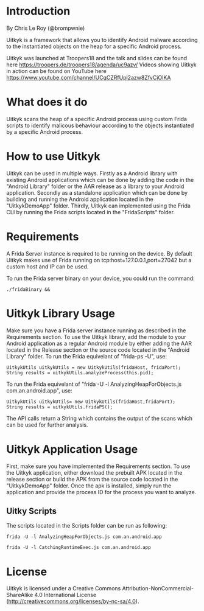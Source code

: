 # Introduction

By Chris Le Roy (@brompwnie)

Uitkyk is a framework that allows you to identify Android malware according to the instantiated objects on the heap for a specific Android process.

Uitkyk was launched at Troopers18 and the talk and slides can be found here https://troopers.de/troopers18/agenda/uc9azv/
Videos showing Uitkyk in action can be found on YouTube here https://www.youtube.com/channel/UCqCZRfUpl2azw8ZfvCiOIKA

# What does it do
Uitkyk scans the heap of a specific Android process using custom Frida scripts to identify malicous behaviour according to the objects instantiated by a specific Android process.

# How to use Uitkyk
Uitkyk can be used in multiple ways. Firstly as a Android library with existing Android applications which can be done by adding the code in the "Android Library" folder or the AAR release as a library to your Android application. Secondly as a standalone application which can be done by building and running the Android application located in the "UitkykDemoApp" folder. Thirdly, Uitkyk can implemented using the Frida CLI by running the Frida scripts located in the "FridaScripts" folder.

# Requirements
A Frida Server instance is required to be running on the device. By default Uitkyk makes use of Frida running on tcp:host=127.0.0.1,port=27042 but a custom host and IP can be used.

To run the Frida server binary on your device, you could run the command:
``` 
./fridaBinary &&
```

# Uitkyk Library Usage
Make sure you have a Frida server instance running as described in the Requirements section. To use the Uitkyk library, add the module to your Android application as a regular Android module by either adding the AAR located in the Release section or the source code located in the "Android Library" folder. To run the Frida equivelant of "frida-ps -U", use:

```
UitkykUtils uitkykUtils = new UitkykUtils(fridaHost, fridaPort);
String results = uitkykUtils.analyzeProcess(this.pid);
```

To run the Frida equivelant of "frida -U -l AnalyzingHeapForObjects.js com.an.android.app", use:
```
UitkykUtils uitkykUtils= new UitkykUtils(fridaHost,fridaPort);
String results = uitkykUtils.fridaPS();
```

The API calls return a String which contains the output of the scans which can be used for further analysis.

# Uitkyk Application Usage
First, make sure you have implemented the Requirements section. To use the Uitkyk application, either download the prebuilt APK located in the release section or build the APK from the source code located in the "UitkykDemoApp" folder. Once the apk is installed, simply run the application and provide the process ID for the process you want to analyze.


## Uitky Scripts
The scripts located in the Scripts folder can be run as following:

```
frida -U -l AnalyzingHeapForObjects.js com.an.android.app
```

```
frida -U -l CatchingRuntimeExec.js com.an.android.app
```

# License

Uitkyk is licensed under a Creative Commons Attribution-NonCommercial-ShareAlike 4.0 International License (http://creativecommons.org/licenses/by-nc-sa/4.0).
